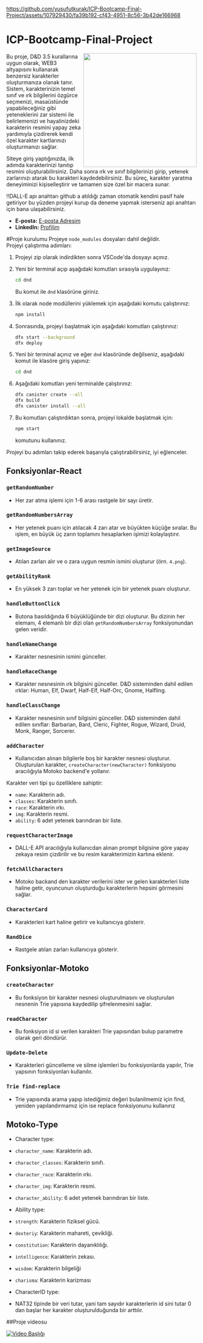 
https://github.com/yusufutkurak/ICP-Bootcamp-Final-Project/assets/107929430/fa39b192-cf43-4951-8c56-3b42de166968
# ICP-Bootcamp-Final-Project
<img src="https://github.com/yusufutkurak/ICP-Bootcamp-Final-Project/assets/107929430/1bb07613-6f88-4ad2-9d2b-a461a62a1d83" width="300" height="300" align="right">

Bu proje, D&D 3.5 kurallarına uygun olarak, WEB3 altyapısını kullanarak benzersiz karakterler oluşturmanıza olanak tanır. Sistem, karakterinizin temel sınıf ve ırk bilgilerini özgürce seçmenizi, masaüstünde yapabileceğiniz gibi yeteneklerini zar sistemi ile belirlemenizi ve hayalinizdeki karakterin resmini yapay zeka yardımıyla çizdirerek kendi özel karakter kartlarınızı oluşturmanızı sağlar.

Siteye giriş yaptığınızda, ilk adımda karakterinizi tanıtıp resmini oluşturabilirsiniz. Daha sonra ırk ve sınıf bilgilerinizi girip, yetenek zarlarınızı atarak bu karakteri kaydedebilirsiniz. Bu süreç, karakter yaratma deneyiminizi kişiselleştirir ve tamamen size özel bir macera sunar.

!!DALL-E apı anahtarı github a atıldığı zaman otomatik kendini pasif hale getiriyor bu yüzden projeyi kurup da deneme yapmak isterseniz api anahtarı için bana ulaşabilirsiniz.
- **E-posta:** [E-posta Adresim](yusufgmut@gmail.com)
- **LinkedIn:** [Profilim]([https://www.linkedin.com/in/kullaniciadi](https://www.linkedin.com/in/yusuf-utkurak-046529205/))

#Proje kurulumu
Projeye `node_modules` dosyaları dahil değildir.  
Projeyi çalıştırma adımları:

1. Projeyi zip olarak indirdikten sonra VSCode'da dosyayı açınız.
2. Yeni bir terminal açıp aşağıdaki komutları sırasıyla uygulayınız:

    ```bash
    cd dnd
    ```

    Bu komut ile `dnd` klasörüne giriniz.

3. İlk olarak node modüllerini yüklemek için aşağıdaki komutu çalıştırınız:

    ```bash
    npm install
    ```

4. Sonrasında, projeyi başlatmak için aşağıdaki komutları çalıştırınız:

    ```bash
    dfx start --background
    dfx deploy
    ```

5. Yeni bir terminal açınız ve eğer `dnd` klasöründe değilseniz, aşağıdaki komut ile klasöre giriş yapınız:

    ```bash
    cd dnd
    ```

6. Aşağıdaki komutları yeni terminalde çalıştırınız:

    ```bash
    dfx canister create --all
    dfx build
    dfx canister install --all
    ```

7. Bu komutları çalıştırdıktan sonra, projeyi lokalde başlatmak için:

    ```bash
    npm start
    ```

    komutunu kullanınız.

Projeyi bu adımları takip ederek başarıyla çalıştırabilirsiniz, iyi eğlenceler.

## Fonksiyonlar-React

### `getRandomNumber`
- Her zar atma işlemi için 1-6 arası rastgele bir sayı üretir.

### `getRandomNumbersArray`
- Her yetenek puanı için atılacak 4 zarı atar ve büyükten küçüğe sıralar. Bu işlem, en büyük üç zarın toplamını hesaplarken işimizi kolaylaştırır.

### `getImageSource`
- Atılan zarları alır ve o zara uygun resmin ismini oluşturur (örn. `4.png`).

### `getAbilityRank`
- En yüksek 3 zarı toplar ve her yetenek için bir yetenek puanı oluşturur.

### `handleButtonClick`
- Butona basıldığında 6 büyüklüğünde bir dizi oluşturur. Bu dizinin her elemanı, 4 elemanlı bir dizi olan `getRandomNumbersArray` fonksiyonundan gelen veridir.

### `handleNameChange`
- Karakter nesnesinin ismini günceller.

### `handleRaceChange`
- Karakter nesnesinin ırk bilgisini günceller. D&D sisteminden dahil edilen ırklar: Human, Elf, Dwarf, Half-Elf, Half-Orc, Gnome, Halfling.

### `handleClassChange`
- Karakter nesnesinin sınıf bilgisini günceller. D&D sisteminden dahil edilen sınıflar: Barbarian, Bard, Cleric, Fighter, Rogue, Wizard, Druid, Monk, Ranger, Sorcerer.

### `addCharacter`
- Kullanıcıdan alınan bilgilerle boş bir karakter nesnesi oluşturur. Oluşturulan karakter, `createCharacter(newCharacter)` fonksiyonu aracılığıyla Motoko backend'e yollanır.

Karakter veri tipi şu özelliklere sahiptir:
- `name`: Karakterin adı.
- `classes`: Karakterin sınıfı.
- `race`: Karakterin ırkı.
- `img`: Karakterin resmi.
- `ability`: 6 adet yetenek barındıran bir liste.

### `requestCharacterImage`
- DALL-E API aracılığıyla kullanıcdan alınan prompt bilgisine göre yapay zekaya resim çizdirilir ve bu resim karakterimizin kartına eklenir.

### `fetchAllCharacters`
- Motoko backand den karakter verilerini ister ve gelen karakterleri liste haline getir, oyuncunun oluşturduğu karakterlerin hepsini görmesini sağlar.

### `CharacterCard`
- Karakterleri kart haline getirir ve kullanıcıya gösterir.

### `RandDice`
- Rastgele atılan zarları kullanıcıya gösterir.


## Fonksiyonlar-Motoko

### `createCharacter`
- Bu fonksiyon bir karakter nesnesi oluşturulmasını ve oluşturulan nesnenin Trie yapısına kaydedilip şifrelenmesini sağlar.

### `readCharacter`
- Bu fonksiyon id si verilen karakteri Trie yapısından bulup parametre olarak geri döndürür.

### `Update-Delete`
- Karakterleri güncelleme ve silme işlemleri bu fonksiyonlarda yapılır, Trie yapsının fonksiyonları kullanılır.

### `Trie find-replace`
- Trie yapısında arama yapıp istediğimiz değeri bulanilmemiz için find, yeniden yapılandırmamız için ise replace fonksiyonunu kullanırız

  
## Motoko-Type
- Character type:
- `character_name`: Karakterin adı.
- `character_classes`: Karakterin sınıfı.
- `character_race`: Karakterin ırkı.
- `character_img`: Karakterin resmi.
- `character_ability`: 6 adet yetenek barındıran bir liste.

- Ability type:
- `strength`: Karakterin fiziksel gücü.
- `dexteriy`: Karakterin mahareti, çevikliği.
- `constitution`: Karakterin dayanıklılığı.
- `intelligence`: Karakterin zekası.
- `wisdom`: Karakterin bilgeliği
- `charisma`: Karakterin karizması

- CharacterID type:
- NAT32 tipinde bir veri tutar, yani tam sayıdır karakterlerin id sini tutar 0 dan başlar her karakter oluşturulduğunda bir arttılır.

##Proje videosu

[![Video Başlığı](https://img.youtube.com/vi/jlxFrG5FKQE/0.jpg)](https://www.youtube.com/watch?v=jlxFrG5FKQE)

